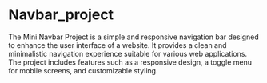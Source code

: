 # Navbar_project
The Mini Navbar Project is a simple and responsive navigation bar designed to enhance the user interface of a website. It provides a clean and minimalistic navigation experience suitable for various web applications. The project includes features such as a responsive design, a toggle menu for mobile screens, and customizable styling.
